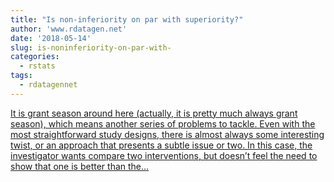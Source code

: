 ```yaml
---
title: "Is non-inferiority on par with superiority?"
author: 'www.rdatagen.net'
date: '2018-05-14'
slug: is-noninferiority-on-par-with-
categories:
  - rstats
tags:
  - rdatagennet
---
```


[It is grant season around here (actually, it is pretty much always grant season), which means another series of problems to tackle. Even with the most straightforward study designs, there is almost always some interesting twist, or an approach that presents a subtle issue or two. In this case, the investigator wants compare two interventions, but doesn’t feel the need to show that one is better than the...<click to read more>](https://www.rdatagen.net/post/are-non-inferiority-trials-inferior/)

